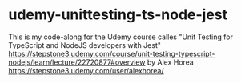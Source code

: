 # udemy-unittesting-ts-node-jest
This is my code-along for the Udemy course calles "Unit Testing for TypeScript and NodeJS developers with Jest"  https://stepstone3.udemy.com/course/unit-testing-typescript-nodejs/learn/lecture/22720877#overview by Alex Horea https://stepstone3.udemy.com/user/alexhorea/
